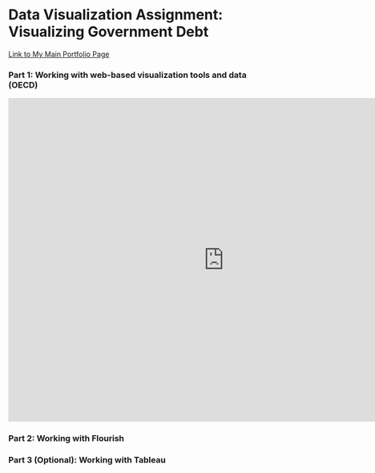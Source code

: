 

# Data Visualization Assignment: Visualizing Government Debt

<a href="https://mganska.github.io/ganska-portfolio/">Link to My Main Portfolio Page</a>

### **Part 1: Working with web-based visualization tools and data (OECD)**

<iframe src="https://data.oecd.org/chart/61Cw" width="860" height="645" style="border: 0" mozallowfullscreen="true" webkitallowfullscreen="true" allowfullscreen="true"><a href="https://data.oecd.org/chart/61Cw" target="_blank">OECD Chart: General government debt, Total, % of GDP, Annual, 2017</a></iframe>

### **Part 2: Working with Flourish**

<div class="flourish-embed flourish-chart" data-src="visualisation/3148746" data-url="https://flo.uri.sh/visualisation/3148746/embed"><script src="https://public.flourish.studio/resources/embed.js"></script></div>

### **Part 3 (Optional): Working with Tableau**

<script type='text/javascript' src='https://prod-useast-a.online.tableau.com/javascripts/api/viz_v1.js'></script><div class='tableauPlaceholder' style='width: 1279px; height: 531px;'><object class='tableauViz' width='1279' height='531' style='display:none;'><param name='host_url' value='https%3A%2F%2Fprod-useast-a.online.tableau.com%2F' /> <param name='embed_code_version' value='3' /> <param name='site_root' value='&#47;t&#47;marysportfolio' /><param name='name' value='OECDDebt-to-GDPHeatMap&#47;Sheet1' /><param name='tabs' value='no' /><param name='toolbar' value='yes' /><param name='showAppBanner' value='false' /></object></div>
